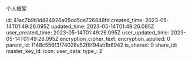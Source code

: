 个人框架

id: 41ac7b9b1d484926a05dd5ce726848fd
created_time: 2023-05-14T01:49:26.095Z
updated_time: 2023-05-14T01:49:26.095Z
user_created_time: 2023-05-14T01:49:26.095Z
user_updated_time: 2023-05-14T01:49:26.095Z
encryption_cipher_text: 
encryption_applied: 0
parent_id: f148c556f3f74028a52f8f94ab1b6942
is_shared: 0
share_id: 
master_key_id: 
icon: 
user_data: 
type_: 2